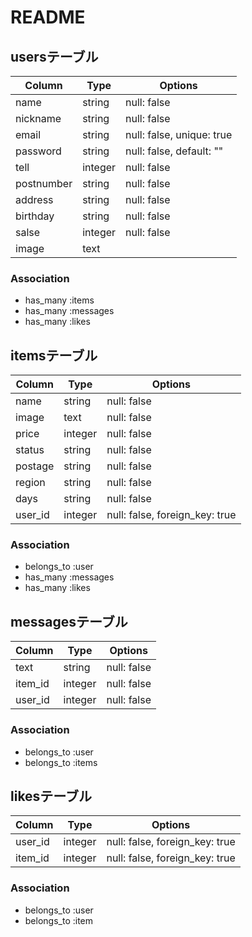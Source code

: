 # README


## usersテーブル

|Column|Type|Options|
|------|----|-------|
|name|string|null: false|
|nickname|string|null: false|
|email|string|null: false, unique: true|
|password|string|null: false, default: ""|
|tell|integer|null: false|
|postnumber|string|null: false|
|address|string|null: false|
|birthday|string|null: false|
|salse|integer|null: false|
|image|text||

### Association
- has_many :items
- has_many :messages
- has_many :likes

## itemsテーブル

|Column|Type|Options|
|------|----|-------|
|name|string|null: false|
|image|text|null: false|
|price|integer|null: false|
|status|string|null: false|
|postage|string|null: false|
|region|string|null: false|
|days|string|null: false|
|user_id|integer|null: false, foreign_key: true|

### Association
- belongs_to :user
- has_many :messages
- has_many :likes

## messagesテーブル
|Column|Type|Options|
|------|----|-------|
|text|string|null: false|
|item_id|integer|null: false|
|user_id|integer|null: false|

### Association
- belongs_to :user
- belongs_to :items

## likesテーブル
|Column|Type|Options|
|------|----|-------|
|user_id|integer|null: false, foreign_key: true|
|item_id|integer|null: false, foreign_key: true|

### Association
- belongs_to :user
- belongs_to :item